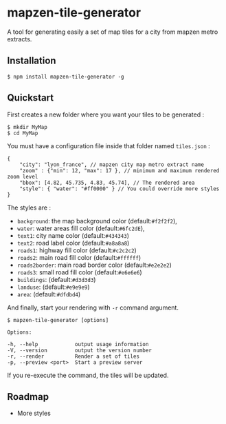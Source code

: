 # mapzen-tile-generator

A tool for generating easily a set of map tiles for a city from mapzen metro extracts.

## Installation

	$ npm install mapzen-tile-generator -g

## Quickstart

First creates a new folder where you want your tiles to be generated :

    $ mkdir MyMap
    $ cd MyMap

You must have a configuration file inside that folder named `tiles.json` :

    {
        "city": "lyon_france", // mapzen city map metro extract name
        "zoom" : {"min": 12, "max": 17 }, // minimum and maximum rendered zoom level
        "bbox": [4.82, 45.735, 4.83, 45.74], // The rendered area
        "style": { "water": "#ff0000" } // You could override more styles
    }

The styles are :

- `background`: the map background color (default:`#f2f2f2`),
- `water`: water areas fill color (default:`#6fc2dE`),
- `text1`: city name color (default:`#434343`)
- `text2`: road label color (default:`#a8a8a8`)
- `roads1`: highway fill color (default:`#c2c2c2`)
- `roads2`: main road fill color (default:`#ffffff`)
- `roads2border`: main road border color (default:`#e2e2e2`)
- `roads3`: small road fill color (default:`#e6e6e6`)
- `buildings`: (default:`#d3d3d3`)
- `landuse`: (default:`#e9e9e9`)
- `area`: (default:`#dfdbd4`)

And finally, start your rendering with `-r` command argument.

    $ mapzen-tile-generator [options]

    Options:

    -h, --help            output usage information
    -V, --version         output the version number
    -r, --render          Render a set of tiles 
    -p, --preview <port>  Start a preview server

If you re-execute the command, the tiles will be updated.

## Roadmap

* More styles